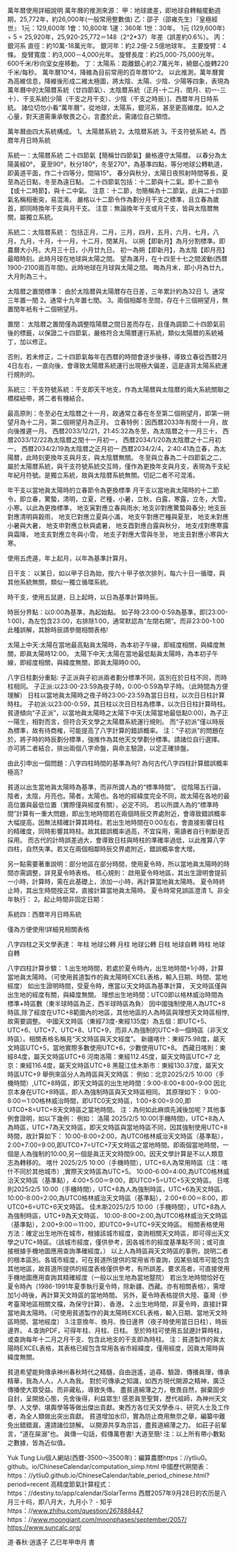 萬年暦使用詳細說明
萬年曆的推測來源：
甲：地球歲差，即地球自轉軸擺動週期，25,772年，約26,000年(一般常用整數值)
乙：邵子（邵雍先生）『皇極經世』
1元：129,600年
1會：10,800年
1運：360年
1世：30年。
1元 (129,600年) ÷ 5 = 25,920年，25,920-25,772＝148（2^2*37）年差（誤差約0.6%）。
丙：銀河系
直徑：約10萬-18萬光年。
銀河年：約2.2億-2.5億地球年。
主要旋臂：4條。
旋臂寬度：約3,000－4,000光年。
旋臂長度：約25,000-75,000光年。
600千米/秒向室女座移動。
丁：太陽系：距離銀心約2.7萬光年，繞銀心旋轉220千米/每秒。
萬年曆10^4，降維為目前常用的百年暦10^2。
以此推測，萬年曆實為高維信息，降維後形成二維太極圖，將太陰、太陽、少陰、少陽等四象，表現為萬年曆中的太陽暦系統（廿四節氣）、太陰暦系統（正月-十二月、閏月、初一-三十）、干支系統[少陽（干支之月干支）、少陰（干支之時辰）]、西暦年月日時系統。
諸位切勿小看“萬年曆”，從地球，太陽系，銀河系，甚至更高維度。如人之心量，對天道需秉承敬畏之心，言盡於此，需諸位自己領悟。

萬年曆由四大系統構成。
1。太陽暦系統 
2。太陰暦系統 
3。干支符號系統 
4。西暦年月日時系統

系統一：太陽暦系統
二十四節氣【簡稱廿四節氣】嚴格遵守太陽暦。
以春分為太陽黃經0°， 夏至90°，秋分180°，冬至270°，為基準四點，等分地球公轉軌道，即黃道平面，作二十四等分，間隔15°。
春分與秋分，太陽日夜照射時間等長，夏至為近日點，冬至為遠日點。
二十四節氣包括：十二節與十二氣。即十二節令【或十二時節】，與十二中氣。
注意：十二節，勿簡稱為十二節氣，此與二十四節氣名稱相衝突，易混淆。
嚴格以十二節令作為劃分月干支之標準，且立春為歲首，即同時換年干支與月干支。
注意：無論換年干支或月干支，皆與太陰暦無關，屬獨立系統。

系統二：太陰暦系統：
包括正月，二月，三月，四月，五月，六月，七月，八月，九月，十月，十一月，十二月，閏某月。
以朔【即新月】為月分割標準。即農曆大小月。大月三十日，小月廿九日。
初一為朔【即新月】，為太陰【即月亮】最暗時刻。此時月球在地球與太陽之間。
望為滿月，在十四至十七之間波動(西暦1900-2100兩百年間)。此時地球在月球與太陽之間。
晦為月末，即小月為廿九，大月則為三十。

太陰暦之置閏標準：
由於太陰暦與太陽暦存在日差，三年累計約為32日
1。通常三年置一閏
2。通常十九年置七閏。
3。兩個相鄰冬至間，存在十三個朔望月，無置閏年衹有十二個朔望月。

置閏：
太陰暦之置閏僅為調整陰陽暦之間日差而存在，且僅為調節二十四節氣前後的標籤，以保證二十四節氣，嚴格符合太陽暦運行系統，類似太陽暦的系統補丁，加以修正。

否則，若未修正，二十四節氣每年在西暦的時間會逐步後移，導致立春從西暦2月4日左右，一直向後，會導致太陽暦系統運行出現極大偏差，這是違背太陽系統運行規則的。

系統三：干支符號系統：干支即天干地支，作為太陽暦與太陰暦的兩大系統關聯之橋樑紐帶，將二者有機結合。

最高原則：冬至必在太陰暦之十一月，故通常立春在冬至第二個朔望月，即第一朔望月為十二月，第二個朔望月為正月。
立春特例：因西暦2033年有閏十一月，故向後推遲一月。
西暦2033/12/21，21:45:32為冬至，為太陰暦之十一月三十，
西暦2033/12/22為太陰暦之閏十一月初一，
西暦2034/1/20為太陰暦之十二月初一，
西暦2034/2/19為太陰暦之正月初一
西暦2034/2/4，2:40:41為立春，為太陽暦，此時刻更換年支與月支，與太陰暦無關。
冬至與立春為二十四節氣之二，屬於太陽暦系統，與干支符號系統交互時，僅作為更換年支與月支，表現為干支紀年紀月符號。是獨立系統，故與太陰暦系統無關。切記二者不可混淆。

年干支以當地眞太陽時的立春節令為更換標準
月干支以當地眞太陽時的十二節令，即立春，驚蟄，清明，立夏，芒種，小暑，立秋，白露，寒露，立冬，大雪，小寒。以此為更換標準，
地支寅對應立春與雨水;
地支卯對應驚蟄與春分;
地支辰對應清明與穀雨，
地支巳對應立夏與小滿，
地支午對應芒種與夏至，
地支未對應小暑與大暑，
地支申對應立秋與處暑，
地支酉對應白露與秋分，
地支戌對應寒露與霜降，
地支亥對應立冬與小雪，
地支子對應大雪與冬至，
地支丑對應小寒與大寒。

使用五虎遁，年上起月，以年為基準計算月。

日干支：
以某日，如以甲子日為始，按六十甲子依次排列，每六十日一循環，與其他系統無關，類似一獨立循環系統。

時干支，使用五鼠遯，日上起時，以日為基準計算時辰。

時辰分界點：以0:00為基準，為起始點。
如子時:23:00-0:59為基準，即[23:00-1:00)，為左包含23:00，右排除1:00，通常默認為“左閉右開”。而非23:00-1:00此種誤解，其餘時辰請參閱相關表格!

太陽上中天:太陽在當地最高點眞太陽時，為本初子午線，即經度相關，與緯度無關，即眞太陽時12:00。
太陽下中天:太陽在當地最低點眞太陽時，為本初子午線，即經度相關，與緯度無關，即眞太陽時0:00。

八字日柱劃分重點:
子正派與子初派兩者劃分標準不同，區別在於日柱不同，而時柱相同。
子正派:以23:00-23:59為夜子時，0:00-0:59為早子時。（此時間為方便理解）
日柱以當地眞太陽時之夜子時23:00-23:59為當日日柱，以次日日柱計算時柱。
子初派:以23:00-0:59，其日柱以次日日柱為標準，以次日日柱計算時柱。
貧道傾向“子正派”，以當地眞太陽時之太陽下中天(太陽當地最低點0:00)，為子正一陽生，相對而言，但符合天文學之太陽暦系統運行規則。
而“子初派”僅以時辰為標準，故有待商榷，可能提高了八字計算的錯誤概率。
注：“子初派”的問題在於，將子時的時辰劃分標準，強推作為其他天文學劃分標準。請諸位自行選擇。
亦可將二者結合，排出兩個八字命盤，與命主驗證，以定正確排盤。

由此引申出一個問題：八字四柱時間的基準為何?
為何古代八字四柱計算錯誤概率極高?

貧道以出生當地眞太陽時為基準，而非所謂人為的“標準時間”。
從陰陽五行論，陰者，太陰，月亮也。陽者，太陽也。各地的經緯度完全不同，故太陽在各地的最高位置與最低位置（實際僅與經度有關），必定不同。
若以所謂人為的“標準時間”計算有一重大問題，即出生地時間若在兩個時辰交界處附近，會導致錯誤概率大幅提高。因無法精確計算其時柱。若出生地時間在0:00左右，會直接影響日柱的精確度，同時影響其時柱。故其錯誤概率過高，不宜採用，需讀者自行判斷是否採用。
而古代的計時誤差過大，會導致日柱與時柱的準確率過低，以此推算八字四柱，自然失準。若又在兩個相鄰時辰交界處附近，錯誤概率會大增。

另一點需要著重說明：部分地區在部分時間，使用夏令時，所以當地眞太陽時的時間亦需調整，詳見夏令時表格。
核心規則：
啟用夏令時地區，其出生證明會提前一小時，計算時，需在此基礎上，添加一小時，再計算當地眞太陽時。
夏令時終止時，其出生時間按正常，直接計算當地眞太陽時。
夏令時常見誤區澄清
1。非全年執行：
2。起止時間非固定日期：

系統四：西暦年月日時系統

僅為方便使用!詳細見相關表格

八字四柱之天文學表達：
年柱 地球公轉
月柱 地球公轉
日柱 地球自轉
時柱 地球自轉


八字四柱計算步驟：
1.出生地時間，若處於夏令時內，出生地時間+1小時，計算當地眞太陽時。（可使用貧道製作的眞太陽時EXCEL表格，輸入日期、時間、當地經度）
如出生證明時間，受夏令時，應當以天文時區為基準計算，
天文時區僅與出生地的經度有關，與緯度無關。
理想出生地時間：UTC0即以格林威治時間為標準+時區數（東半球時區為正，西半球時區為負）
因中國強制使用人為UTC+8時區,除了經度在UTC+8範圍內的地區，其他地區的人為時區與理想天文時區相悖,故需要調整。
中國天文時區（東經73度-東經135度）為五個：即UTC+5、UTC+6、UTC+7、UTC+8、UTC+9，而非人為強制的UTC+8一個時區（非天文時區）。相關表格名稱見“天文時區與天文經度”。
新疆喀什：東經75.98度，屬天文時區UTC+5，當地實際多數使用UTC+6，少數使用UTC+8。
西藏日喀則：東經84度，屬天文時區UTC+6
河南洛陽：東經112.45度，屬天文時區UTC+7
北京：東經116.4度，屬天文時區UTC+8
黑龍江佳木斯市：東經130.37度，屬天文時區UTC+9
舉例來區分人為時區與天文時區：
例如：北京2025/2/5 10:00（手機時間）,UTC+8時區，即天文時區的出生地時間：9:00-8:00+8:00=9:00
因北京本身在UTC+8時區，即人為強制時區與天文時區相同。
其原理如下：
9:00-8:00＝1:00格林威治時間，即UTC0天文時區，1:00+8:00=9:00,即UTC0+8=UTC+8天文時區之當地時間。
注：為何如此麻煩先減後加呢？其他事例會證明，如以下幾例：
例如： 
洛陽 2025/2/5 10:00(手機時間)，UTC+8為人為時區，UTC+7為天文時區，即天文時區與當地時區不同，因其強制使用UTC+8時間，故計算如下：
10:00-8:00=2:00，為UTC0格林威治天文時區（基準點），2:00+7:00=9:00,即UTC0+7=UTC+7天文時區之當地時間。即兩個當地時間，一個是人為強制的10:00,另一個是眞正天文時間9:00。因天文學計算是不以人類意志為轉移的。
喀什 2025/2/5 10:00（手機時間），UTC+6人為常用時區（注：喀什不同於其他城市）,實際天文時區為UTC+5。
10:00-6:00=4:00,為UTC0格林威治天文時區（基準點），4:00+5:00＝9:00，即UTC0+5=UTC+5天文時區。
日喀則2025/2/5 10:00（手機時間），UTC+8為人為強制時區，UTC+6為天文時區，
10:00-8:00=2:00,為UTC0格林威治天文時區（基準點），2:00+6:00＝8:00，即UTC0+6=UTC+6天文時區。
佳木斯2025/2/5 10:00（手機時間），UTC+8為人為強制時區，UTC+9為天文時區，
10:00-8:00=2:00,為UTC0格林威治天文時區（基準點），2:00+9:00＝11:00，即UTC0+9=UTC+9天文時區。
相關表格使用方法：確定出生地所在城市，根據該城市經度，查詢相關天文時區，即可得出天文學之UTC+時區。（該城市經度，僅供參考，因各城市的經度基準點不同；或可直接根據手機地圖應用查詢準確經度。）
以上人為時區與天文時區的事例，說明二者的根本區別。各城市經度，可在貧道所提供的常用省市查詢，因某些城市可能包含其他地區，故貧道所提供的經度表格僅供參考，有所誤差。要求高者，可直接使用手機地圖應用查詢其精確經度（一般以出生地為當地毉院）
若出生地時間恰好在夏令時內（1986-1991年夏季執行夏令時，除新疆、西藏。亦有相關表格），需增加1小時後，再計算天文時區的當地時間。
另外，夏令時表格提供大陸、臺灣（參考臺灣地區相關文檔，為保守計算）、香港。
2.出生地時間，非夏令時，直接計算當地眞太陽時。（可使用貧道製作的眞太陽時EXCEL表格，輸入日期、當地天文時區時間、當地經度）
3.注意換年、換月、換日邊界（夜子時使用當日日柱），時辰邊界。
4.查詢PDF，可得年柱、月柱、日柱。
至於時柱可使用五鼠遯計算時柱，或查詢每年十二月之月干支、包含此地支的干支即為時柱。
注：貧道製作的眞太陽時EXCEL表格，其表格已經包含常用各省市經緯度，僅用經度，因眞太陽時與緯度無關。

貧道希望能夠傳承神州春秋時代之精髓，自由逍遙，追尋、驗證、傳播眞理，傳承精華，我為人人，人人為我。
對於可傳承之知識，如西方現代開源之精神，廣泛傳播使大眾受益。而非藏私，導致失傳。 
盡貧道綿薄之力，敬畏自然，摒棄固步自封，呈開放心態，先舍後得，利益眾生!
感恩眞至聖賢，歷代祖師，為神州天文學、人文學、堪輿學等等做出傑出貢獻。東西方各位天文學泰斗、研究人士及工作者，為全人類做出突出貢獻。
貧道增加水印，實為防止商用無奈之舉，編纂中難免出錯錯漏，還請諸位諒解。
以開源共享為宗旨，盡貧道綿薄之力。
如莊子前輩言，“道在屎溺”也。
眞傳一句話，假傳萬卷書! 大道至簡!
注：以上所有帶小數點之數據，皆為近似值。

Yuk Tung Liu個人網站(西暦-3500～3500年)：編算農暦https：//ytliu0。github。io/ChineseCalendar/computation_simp.html
中國歷代朔閏表：
https：//ytliu0.github.io/ChineseCalendar/table_period_chinese.html?period=recent
高精度節氣計算程式：
https：//destiny.to/app/calendar/SolarTerms
西暦2057年9月28日的农历是八月三十吗，即八月大，九月小？ - 知乎
https：//www.zhihu.com/question/267888447
https：//www.moongiant.com/moonphases/september/2057/
https://www.suncalc.org/

道·春秋·逍遙子 乙巳年甲申月 書
